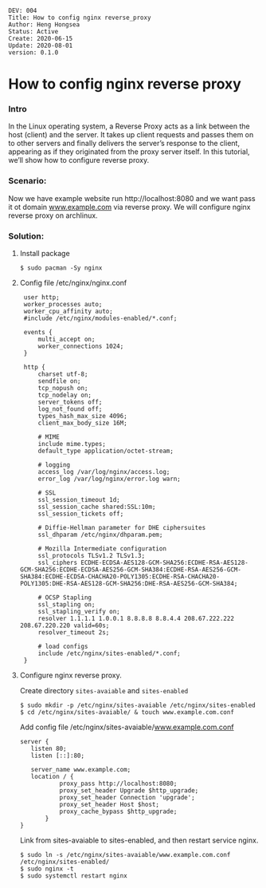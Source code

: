 ```
DEV: 004
Title: How to config nginx reverse_proxy
Author: Heng Hongsea
Status: Active
Create: 2020-06-15
Update: 2020-08-01
version: 0.1.0
```

# How to config nginx reverse proxy

### Intro
In the Linux operating system, a Reverse Proxy acts as a link between the host (client) and the server. It takes up client requests and passes them on to other servers and finally delivers the server’s response to the client, appearing as if they originated from the proxy server itself. In this tutorial, we’ll show how to configure reverse proxy.

### Scenario:
Now we have example website run http://localhost:8080 and we want pass it ot domain www.example.com via reverse proxy. We will configure nginx reverse proxy on archlinux.

### Solution:

1. Install package
	```
	$ sudo pacman -Sy nginx
	```
2. Config file /etc/nginx/nginx.conf
		
		user http;
		worker_processes auto;
		worker_cpu_affinity auto;
		#include /etc/nginx/modules-enabled/*.conf;

		events {
		    multi_accept on;
		    worker_connections 1024;
		}

		http {
		    charset utf-8;
		    sendfile on;
		    tcp_nopush on;
		    tcp_nodelay on;
		    server_tokens off;
		    log_not_found off;
		    types_hash_max_size 4096;
		    client_max_body_size 16M;

		    # MIME
		    include mime.types;
		    default_type application/octet-stream;

		    # logging
		    access_log /var/log/nginx/access.log;
		    error_log /var/log/nginx/error.log warn;

		    # SSL
		    ssl_session_timeout 1d;
		    ssl_session_cache shared:SSL:10m;
		    ssl_session_tickets off;

		    # Diffie-Hellman parameter for DHE ciphersuites
		    ssl_dhparam /etc/nginx/dhparam.pem;

		    # Mozilla Intermediate configuration
		    ssl_protocols TLSv1.2 TLSv1.3;
		    ssl_ciphers ECDHE-ECDSA-AES128-GCM-SHA256:ECDHE-RSA-AES128-GCM-SHA256:ECDHE-ECDSA-AES256-GCM-SHA384:ECDHE-RSA-AES256-GCM-SHA384:ECDHE-ECDSA-CHACHA20-POLY1305:ECDHE-RSA-CHACHA20-POLY1305:DHE-RSA-AES128-GCM-SHA256:DHE-RSA-AES256-GCM-SHA384;

		    # OCSP Stapling
		    ssl_stapling on;
		    ssl_stapling_verify on;
		    resolver 1.1.1.1 1.0.0.1 8.8.8.8 8.8.4.4 208.67.222.222 208.67.220.220 valid=60s;
		    resolver_timeout 2s;

		    # load configs
		    include /etc/nginx/sites-enabled/*.conf;
		}	

3. Configure nginx reverse proxy.

	Create directory `sites-avaiable` and `sites-enabled`
	```
	$ sudo mkdir -p /etc/nginx/sites-avaiable /etc/nginx/sites-enabled	
	$ cd /etc/nginx/sites-avaiable/ & touch www.example.com.conf
	```

	Add config file /etc/nginx/sites-avaiable/www.example.com.conf
	```
	server {
       listen 80;
       listen [::]:80;

       server_name www.example.com;
       location / {
	           proxy_pass http://localhost:8080;
               proxy_set_header Upgrade $http_upgrade;
               proxy_set_header Connection 'upgrade';
               proxy_set_header Host $host;
               proxy_cache_bypass $http_upgrade;
	       }
	}
	```

	Link from sites-avaiable to sites-enabled, and then restart service nginx.

	```
	$ sudo ln -s /etc/nginx/sites-avaiable/www.example.com.conf /etc/nginx/sites-enabled/
	$ sudo nginx -t
	$ sudo systemctl restart nginx
	```

